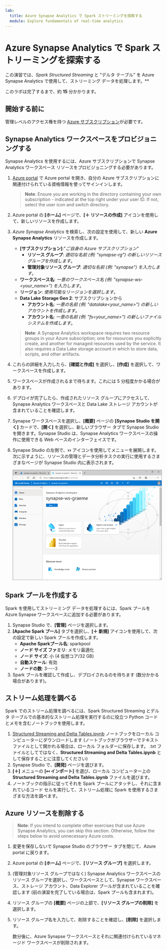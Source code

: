 ```yaml
---
lab:
  title: Azure Synapse Analytics で Spark ストリーミングを探索する
  module: Explore fundamentals of real-time analytics
---
```


# <a name="explore-spark-streaming-in-azure-synapse-analytics"></a>Azure Synapse Analytics で Spark ストリーミングを探索する

この演習では、*Spark Structured Streaming* と "デルタ テーブル" を Azure Synapse Analytics で使用して、ストリーミング データを処理します。**

このラボは完了するまで、約 **15** 分かかります。

## <a name="before-you-start"></a>開始する前に

管理レベルのアクセス権を持つ [Azure サブスクリプション](https://azure.microsoft.com/free)が必要です。

## <a name="provision-a-synapse-analytics-workspace"></a>Synapse Analytics ワークスペースをプロビジョニングする

Synapse Analytics を使用するには、Azure サブスクリプションで Synapse Analytics ワークスペース リソースをプロビジョニングする必要があります。

1. [Azure portal](https://portal.azure.com?azure-portal=true) で Azure portal を開き、自分の Azure サブスクリプションに関連付けられている資格情報を使ってサインインします。

    > <bpt id="p1">**</bpt>Note<ept id="p1">**</ept>: Ensure you are working in the directory containing your own subscription - indicated at the top right under your user ID. If not, select the user icon and switch directory.

2. Azure portal の **[ホーム]** ページで、**[&#65291; リソースの作成]** アイコンを使用して、新しいリソースを作成します。
3. *Azure Synapse Analytics* を検索し、次の設定を使用して、新しい **Azure Synapse Analytics** リソースを作成します。
    - **[サブスクリプション]**:"*ご自身の Azure サブスクリプション*"
        - **リソース グループ**: *適切な名前 (例: "synapse-rg") の新しいリソース グループを作成します*。
        - **管理対象リソース グループ**: *適切な名前 (例: "synapse") を入力します*。
    - **ワークスペース名**: *一意のワークスペース名 (例: "synapse-ws-<your_name>") を入力します*。
    - **リージョン**: *使用可能なリージョンを選択します*。
    - **Data Lake Storage Gen 2**: サブスクリプションから
        - **アカウント名**: *一意の名前 (例: "datalake<your_name>") の新しいアカウントを作成します*。
        - **アカウント名**: *一意の名前 (例: "fs<your_name>") の新しいファイル システムを作成します*。

    > <bpt id="p1">**</bpt>Note<ept id="p1">**</ept>: A Synapse Analytics workspace requires two resource groups in your Azure subscription; one for resources you explicitly create, and another for managed resources used by the service. It also requires a Data Lake storage account in which to store data, scripts, and other artifacts.

4. これらの詳細を入力したら、**[確認と作成]** を選択し、**[作成]** を選択して、ワークスペースを作成します。
5. ワークスペースが作成されるまで待ちます。これには 5 分程度かかる場合があります。
6. デプロイが完了したら、作成されたリソース グループにアクセスして、Synapse Analytics ワークスペースと Data Lake ストレージ アカウントが含まれていることを確認します。
7. Synapse ワークスペースを選択し、**[概要]** ページの **[Synapse Studio を開く]** カードで、**[開く]** を選択し、新しいブラウザー タブで Synapse Studio を開きます。Synapse Studio は、Synapse Analytics ワークスペースの操作に使用できる Web ベースのインターフェイスです。
8. Synapse Studio の左側で、**&rsaquo;&rsaquo;** アイコンを使用してメニューを展開します。次に示すように、リソースの管理とデータ分析タスクの実行に使用するさまざまなページが Synapse Studio 内に表示されます。

    ![Synapse Studio](images/synapse-studio.png)

## <a name="create-a-spark-pool"></a>Spark プールを作成する

Spark を使用してストリーミング データを処理するには、Spark プールを Azure Synapse ワークスペースに追加する必要があります。

1. Synapse Studio で、**[管理]** ページを選択します。
2. **[Apache Spark プール]** タブを選択し、**[&#65291; 新規]** アイコンを使用して、次の設定で新しい Spark プールを作成します。
    - **Apache Sparkプール名**: sparkpool
    - **ノード サイズ ファミリ**: メモリ最適化
    - **ノード サイズ**: 小 (4 仮想コア/32 GB)
    - **自動スケール**: 有効
    - **ノードの数**: 3----3
3. Spark プールを確認して作成し、デプロイされるのを待ちます (数分かかる場合があります)。

## <a name="explore-stream-processing"></a>ストリーム処理を調べる

Spark でのストリーム処理を調べるには、Spark Structured Streaming とデルタ テーブルでの基本的なストリーム処理を実行するのに役立つ Python コードとメモを含むノートブックを使用します。

1. [Structured Streaming and Delta Tables.ipynb](https://github.com/MicrosoftLearning/DP-900T00A-Azure-Data-Fundamentals/raw/master/streaming/Spark%20Structured%20Streaming%20and%20Delta%20Tables.ipynb) ノートブックをローカル コンピューターにダウンロードします (ノートブックがブラウザーでテキスト ファイルとして開かれる場合は、ローカル フォルダーに保存します。 .txt ファイルとしてではなく、**Structured Streaming and Delta Tables.ipynb** として保存することに注意してください)
2. Synapse Studio で、**[開発]** ページを選びます。
3. **[&#65291;]** メニューの **[&#8612; インポート]** を選び、ローカル コンピューター上の **Structured Streaming and Delta Tables.ipynb** ファイルを選びます。
4. ノートブックの指示に従ってそれを Spark プールにアタッチし、それに含まれているコード セルを実行して、ストリーム処理に Spark を使用するさまざまな方法を調べます。

## <a name="delete-azure-resources"></a>Azure リソースを削除する

> <bpt id="p1">**</bpt>Note<ept id="p1">**</ept>: If you intend to complete other exercises that use Azure Synapse Analytics, you can skip this section. Otherwise, follow the steps below to avoid unnecessary Azure costs.

1. 変更を保存しないで Synapse Studio のブラウザー タブを閉じて、Azure portal に戻ります。
1. Azure portal の **[ホーム]** ページで、**[リソース グループ]** を選択します。
1. (管理対象リソース グループではなく) Synapse Analytics ワークスペースのリソース グループを選択し、ワークスペースとして、Synapse ワークスペース、ストレージ アカウント、Data Explorer プールが含まれていることを確認します (前の演習を完了している場合は、Spark プールも含まれます)。
1. リソース グループの **[概要]** ページの上部で、**[リソース グループの削除]** を選択します。
1. リソース グループ名を入力して、削除することを確認し、**[削除]** を選択します。

    数分後に、Azure Synapse ワークスペースとそれに関連付けられているマネージド ワークスペースが削除されます。
